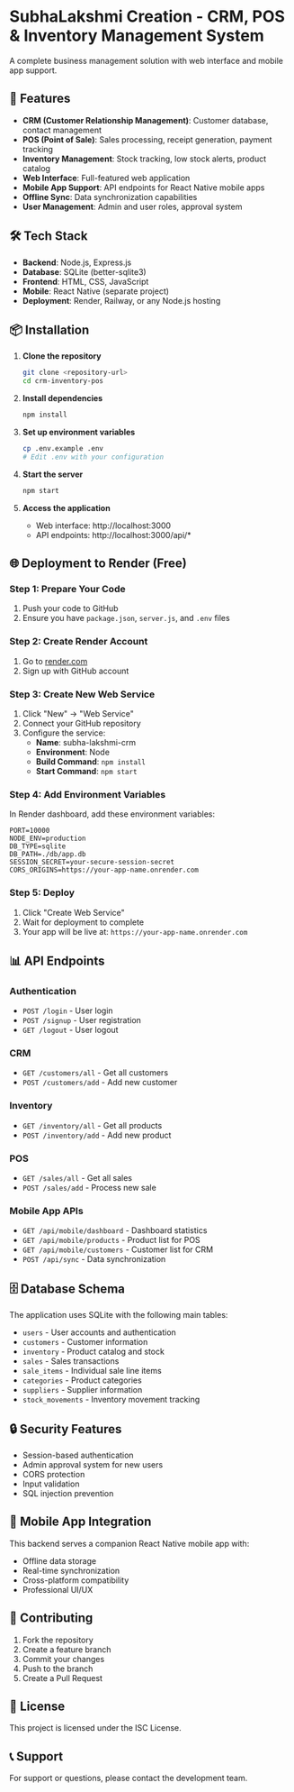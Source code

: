 # SubhaLakshmi Creation - CRM, POS & Inventory Management System

A complete business management solution with web interface and mobile app support.

## 🚀 Features

- **CRM (Customer Relationship Management)**: Customer database, contact management
- **POS (Point of Sale)**: Sales processing, receipt generation, payment tracking
- **Inventory Management**: Stock tracking, low stock alerts, product catalog
- **Web Interface**: Full-featured web application
- **Mobile App Support**: API endpoints for React Native mobile apps
- **Offline Sync**: Data synchronization capabilities
- **User Management**: Admin and user roles, approval system

## 🛠️ Tech Stack

- **Backend**: Node.js, Express.js
- **Database**: SQLite (better-sqlite3)
- **Frontend**: HTML, CSS, JavaScript
- **Mobile**: React Native (separate project)
- **Deployment**: Render, Railway, or any Node.js hosting

## 📦 Installation

1. **Clone the repository**
   ```bash
   git clone <repository-url>
   cd crm-inventory-pos
   ```

2. **Install dependencies**
   ```bash
   npm install
   ```

3. **Set up environment variables**
   ```bash
   cp .env.example .env
   # Edit .env with your configuration
   ```

4. **Start the server**
   ```bash
   npm start
   ```

5. **Access the application**
   - Web interface: http://localhost:3000
   - API endpoints: http://localhost:3000/api/*

## 🌐 Deployment to Render (Free)

### Step 1: Prepare Your Code
1. Push your code to GitHub
2. Ensure you have `package.json`, `server.js`, and `.env` files

### Step 2: Create Render Account
1. Go to [render.com](https://render.com)
2. Sign up with GitHub account

### Step 3: Create New Web Service
1. Click "New" → "Web Service"
2. Connect your GitHub repository
3. Configure the service:
   - **Name**: subha-lakshmi-crm
   - **Environment**: Node
   - **Build Command**: `npm install`
   - **Start Command**: `npm start`

### Step 4: Add Environment Variables
In Render dashboard, add these environment variables:
```
PORT=10000
NODE_ENV=production
DB_TYPE=sqlite
DB_PATH=./db/app.db
SESSION_SECRET=your-secure-session-secret
CORS_ORIGINS=https://your-app-name.onrender.com
```

### Step 5: Deploy
1. Click "Create Web Service"
2. Wait for deployment to complete
3. Your app will be live at: `https://your-app-name.onrender.com`

## 📊 API Endpoints

### Authentication
- `POST /login` - User login
- `POST /signup` - User registration
- `GET /logout` - User logout

### CRM
- `GET /customers/all` - Get all customers
- `POST /customers/add` - Add new customer

### Inventory
- `GET /inventory/all` - Get all products
- `POST /inventory/add` - Add new product

### POS
- `GET /sales/all` - Get all sales
- `POST /sales/add` - Process new sale

### Mobile App APIs
- `GET /api/mobile/dashboard` - Dashboard statistics
- `GET /api/mobile/products` - Product list for POS
- `GET /api/mobile/customers` - Customer list for CRM
- `POST /api/sync` - Data synchronization

## 🗄️ Database Schema

The application uses SQLite with the following main tables:
- `users` - User accounts and authentication
- `customers` - Customer information
- `inventory` - Product catalog and stock
- `sales` - Sales transactions
- `sale_items` - Individual sale line items
- `categories` - Product categories
- `suppliers` - Supplier information
- `stock_movements` - Inventory movement tracking

## 🔒 Security Features

- Session-based authentication
- Admin approval system for new users
- CORS protection
- Input validation
- SQL injection prevention

## 📱 Mobile App Integration

This backend serves a companion React Native mobile app with:
- Offline data storage
- Real-time synchronization
- Cross-platform compatibility
- Professional UI/UX

## 🤝 Contributing

1. Fork the repository
2. Create a feature branch
3. Commit your changes
4. Push to the branch
5. Create a Pull Request

## 📄 License

This project is licensed under the ISC License.

## 📞 Support

For support or questions, please contact the development team.
